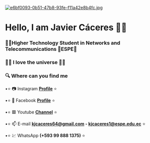 [![e6bf0093-0b51-47b8-93fe-f11a42e8b4fc.jpg](https://i.postimg.cc/pdpsyqfb/e6bf0093-0b51-47b8-93fe-f11a42e8b4fc.jpg)](https://postimg.cc/KKhPH7pJ)
# Hello, I am Javier Cáceres :man_student:
### :man_technologist:Higher Technology Student in Networks and Telecommunications 🔰ESPE🔰
### :man_astronaut: I love the universe :man_astronaut:
### :mag: Where can you find me 
 
•:star: :camera: Instagram **[Profile](https://www.instagram.com/kevin_caceres_64/?hl=es-la)** :star:

•:star: :eyes: Facebook **[Profile](https://www.facebook.com/profile.php?id=100006094608164)** :star:

•:star: :red_square: Youtube **[Channel](https://www.youtube.com/channel/UC-AcD1u2ORybpzY7aN1926Q)** :star:

•:star: :mailbox: E-mail **kjcaceres64@gmail.com - kjcaceres1@espe.edu.ec** :star:

•:star: :chart: WhatsApp **(+593 99 888 1375)** :star:
